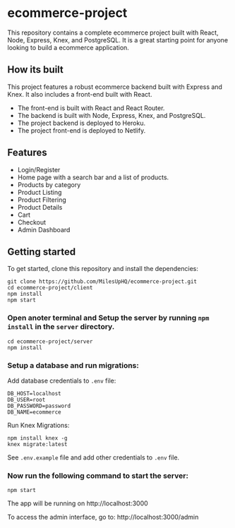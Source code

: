 # ecommerce-project

This repository contains a complete ecommerce project built with React, Node, Express, Knex, and PostgreSQL. It is a great starting point for anyone looking to build a ecommerce application.

## How its built

This project features a robust ecommerce backend built with Express and Knex. It also includes a front-end built with React.

- The front-end is built with React and React Router.
- The backend is built with Node, Express, Knex, and PostgreSQL.
- The project backend is deployed to Heroku.
- The project front-end is deployed to Netlify.

## Features

- Login/Register
- Home page with a search bar and a list of products.
- Products by category
- Product Listing
- Product Filtering
- Product Details
- Cart
- Checkout
- Admin Dashboard

## Getting started

To get started, clone this repository and install the dependencies:

```
git clone https://github.com/MilesUpHQ/ecommerce-project.git
cd ecommerce-project/client
npm install
npm start
```

### Open anoter terminal and Setup the server by running `npm install` in the `server` directory.

```
cd ecommerce-project/server
npm install
```

### Setup a database and run migrations:

Add database credentials to `.env` file:

```
DB_HOST=localhost
DB_USER=root
DB_PASSWORD=password
DB_NAME=ecommerce
```

Run Knex Migrations:

```
npm install knex -g
knex migrate:latest
```

See `.env.example` file and add other credentials to `.env` file.

### Now run the following command to start the server:

```
npm start
```

The app will be running on http://localhost:3000

To access the admin interface, go to: http://localhost:3000/admin
